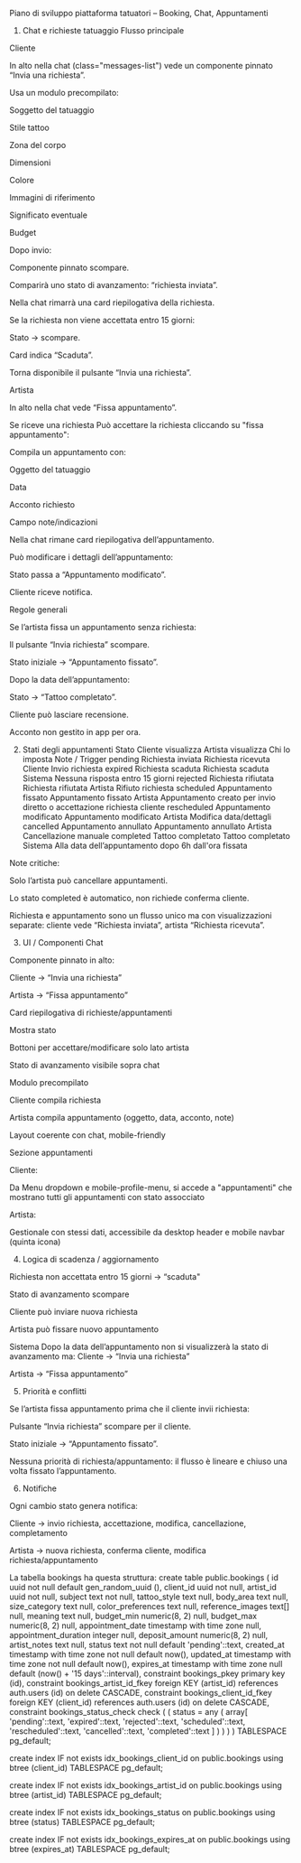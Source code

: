 Piano di sviluppo piattaforma tatuatori – Booking, Chat, Appuntamenti
1. Chat e richieste tatuaggio
Flusso principale

Cliente

In alto nella chat (class="messages-list") vede un componente pinnato “Invia una richiesta”.

Usa un modulo precompilato:

Soggetto del tatuaggio

Stile tattoo

Zona del corpo

Dimensioni

Colore

Immagini di riferimento

Significato eventuale

Budget

Dopo invio:

Componente pinnato scompare.

Comparirà uno stato di avanzamento: “richiesta inviata”.

Nella chat rimarrà una card riepilogativa della richiesta.

Se la richiesta non viene accettata entro 15 giorni:

Stato → scompare.

Card indica “Scaduta”.

Torna disponibile il pulsante “Invia una richiesta”.

Artista

In alto nella chat vede “Fissa appuntamento”.



Se riceve una richiesta Può accettare la richiesta cliccando su "fissa appuntamento":

Compila un appuntamento con:

Oggetto del tatuaggio

Data

Acconto richiesto

Campo note/indicazioni

Nella chat rimane card riepilogativa dell’appuntamento.

Può modificare i dettagli dell’appuntamento:

Stato passa a “Appuntamento modificato”.

Cliente riceve notifica.

Regole generali

Se l’artista fissa un appuntamento senza richiesta:

Il pulsante “Invia richiesta” scompare.

Stato iniziale → “Appuntamento fissato”.

Dopo la data dell’appuntamento:

Stato → “Tattoo completato”.

Cliente può lasciare recensione.

Acconto non gestito in app per ora.

2. Stati degli appuntamenti
Stato	Cliente visualizza	Artista visualizza	Chi lo imposta	Note / Trigger
pending	Richiesta inviata	Richiesta ricevuta	Cliente	Invio richiesta
expired	Richiesta scaduta	Richiesta scaduta	Sistema	Nessuna risposta entro 15 giorni
rejected	Richiesta rifiutata	Richiesta rifiutata	Artista	Rifiuto richiesta
scheduled	Appuntamento fissato	Appuntamento fissato	Artista	Appuntamento creato per invio diretto o accettazione richiesta cliente
rescheduled	Appuntamento modificato	Appuntamento modificato	Artista	Modifica data/dettagli
cancelled	Appuntamento annullato	Appuntamento annullato	Artista	Cancellazione manuale
completed	Tattoo completato	Tattoo completato	Sistema	Alla data dell’appuntamento dopo 6h dall'ora fissata

Note critiche:

Solo l’artista può cancellare appuntamenti.

Lo stato completed è automatico, non richiede conferma cliente.

Richiesta e appuntamento sono un flusso unico ma con visualizzazioni separate: cliente vede “Richiesta inviata”, artista “Richiesta ricevuta”.

3. UI / Componenti
Chat

Componente pinnato in alto:

Cliente → “Invia una richiesta”

Artista → “Fissa appuntamento”

Card riepilogativa di richieste/appuntamenti

Mostra stato

Bottoni per accettare/modificare solo lato artista

Stato di avanzamento visibile sopra chat

Modulo precompilato

Cliente compila richiesta

Artista compila appuntamento (oggetto, data, acconto, note)

Layout coerente con chat, mobile-friendly

Sezione appuntamenti

Cliente:

Da Menu dropdown e mobile-profile-menu, si accede a "appuntamenti" che mostrano tutti gli appuntamenti con stato assocciato

Artista:

Gestionale con stessi dati, accessibile da desktop header e mobile navbar (quinta icona)

4. Logica di scadenza / aggiornamento

Richiesta non accettata entro 15 giorni → “scaduta"

Stato di avanzamento scompare

Cliente può inviare nuova richiesta

Artista può fissare nuovo appuntamento

Sistema	Dopo la data dell’appuntamento non si visualizzerà la stato di avanzamento ma: 
Cliente → “Invia una richiesta”

Artista → “Fissa appuntamento”

5. Priorità e conflitti

Se l’artista fissa appuntamento prima che il cliente invii richiesta:

Pulsante “Invia richiesta” scompare per il cliente.

Stato iniziale → “Appuntamento fissato”.

Nessuna priorità di richiesta/appuntamento: il flusso è lineare e chiuso una volta fissato l’appuntamento.

6. Notifiche

Ogni cambio stato genera notifica:

Cliente → invio richiesta, accettazione, modifica, cancellazione, completamento

Artista → nuova richiesta, conferma cliente, modifica richiesta/appuntamento

La tabella bookings ha questa struttura: 
create table public.bookings (
  id uuid not null default gen_random_uuid (),
  client_id uuid not null,
  artist_id uuid not null,
  subject text not null,
  tattoo_style text null,
  body_area text null,
  size_category text null,
  color_preferences text null,
  reference_images text[] null,
  meaning text null,
  budget_min numeric(8, 2) null,
  budget_max numeric(8, 2) null,
  appointment_date timestamp with time zone null,
  appointment_duration integer null,
  deposit_amount numeric(8, 2) null,
  artist_notes text null,
  status text not null default 'pending'::text,
  created_at timestamp with time zone not null default now(),
  updated_at timestamp with time zone not null default now(),
  expires_at timestamp with time zone null default (now() + '15 days'::interval),
  constraint bookings_pkey primary key (id),
  constraint bookings_artist_id_fkey foreign KEY (artist_id) references auth.users (id) on delete CASCADE,
  constraint bookings_client_id_fkey foreign KEY (client_id) references auth.users (id) on delete CASCADE,
  constraint bookings_status_check check (
    (
      status = any (
        array[
          'pending'::text,
          'expired'::text,
          'rejected'::text,
          'scheduled'::text,
          'rescheduled'::text,
          'cancelled'::text,
          'completed'::text
        ]
      )
    )
  )
) TABLESPACE pg_default;

create index IF not exists idx_bookings_client_id on public.bookings using btree (client_id) TABLESPACE pg_default;

create index IF not exists idx_bookings_artist_id on public.bookings using btree (artist_id) TABLESPACE pg_default;

create index IF not exists idx_bookings_status on public.bookings using btree (status) TABLESPACE pg_default;

create index IF not exists idx_bookings_expires_at on public.bookings using btree (expires_at) TABLESPACE pg_default;